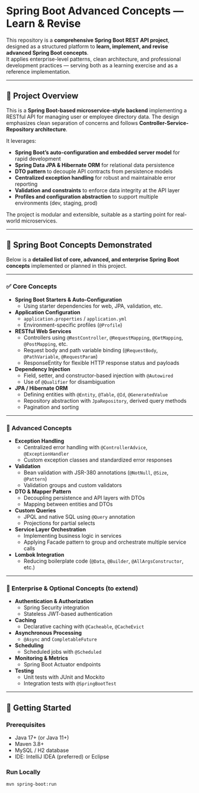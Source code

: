 # Spring Boot Advanced Concepts — Learn & Revise

This repository is a **comprehensive Spring Boot REST API project**, designed as a structured platform to **learn, implement, and revise advanced Spring Boot concepts**.  
It applies enterprise-level patterns, clean architecture, and professional development practices — serving both as a learning exercise and as a reference implementation.

---

## 🚀 Project Overview

This is a **Spring Boot-based microservice-style backend** implementing a RESTful API for managing user or employee directory data. The design emphasizes clean separation of concerns and follows **Controller-Service-Repository architecture**.

It leverages:
- **Spring Boot’s auto-configuration and embedded server model** for rapid development
- **Spring Data JPA & Hibernate ORM** for relational data persistence
- **DTO pattern** to decouple API contracts from persistence models
- **Centralized exception handling** for robust and maintainable error reporting
- **Validation and constraints** to enforce data integrity at the API layer
- **Profiles and configuration abstraction** to support multiple environments (dev, staging, prod)

The project is modular and extensible, suitable as a starting point for real-world microservices.

---

## 🧰 Spring Boot Concepts Demonstrated

Below is a **detailed list of core, advanced, and enterprise Spring Boot concepts** implemented or planned in this project.

---

### ✅ Core Concepts
- **Spring Boot Starters & Auto-Configuration**
  - Using starter dependencies for web, JPA, validation, etc.
- **Application Configuration**
  - `application.properties` / `application.yml`
  - Environment-specific profiles (`@Profile`)
- **RESTful Web Services**
  - Controllers using `@RestController`, `@RequestMapping`, `@GetMapping`, `@PostMapping`, etc.
  - Request body and path variable binding (`@RequestBody`, `@PathVariable`, `@RequestParam`)
  - ResponseEntity for flexible HTTP response status and payloads
- **Dependency Injection**
  - Field, setter, and constructor-based injection with `@Autowired`
  - Use of `@Qualifier` for disambiguation
- **JPA / Hibernate ORM**
  - Defining entities with `@Entity`, `@Table`, `@Id`, `@GeneratedValue`
  - Repository abstraction with `JpaRepository`, derived query methods
  - Pagination and sorting

---

### 🔷 Advanced Concepts
- **Exception Handling**
  - Centralized error handling with `@ControllerAdvice`, `@ExceptionHandler`
  - Custom exception classes and standardized error responses
- **Validation**
  - Bean validation with JSR-380 annotations (`@NotNull`, `@Size`, `@Pattern`)
  - Validation groups and custom validators
- **DTO & Mapper Pattern**
  - Decoupling persistence and API layers with DTOs
  - Mapping between entities and DTOs
- **Custom Queries**
  - JPQL and native SQL using `@Query` annotation
  - Projections for partial selects
- **Service Layer Orchestration**
  - Implementing business logic in services
  - Applying Facade pattern to group and orchestrate multiple service calls
- **Lombok Integration**
  - Reducing boilerplate code (`@Data`, `@Builder`, `@AllArgsConstructor`, etc.)

---

### 🔷 Enterprise & Optional Concepts (to extend)
- **Authentication & Authorization**
  - Spring Security integration
  - Stateless JWT-based authentication
- **Caching**
  - Declarative caching with `@Cacheable`, `@CacheEvict`
- **Asynchronous Processing**
  - `@Async` and `CompletableFuture`
- **Scheduling**
  - Scheduled jobs with `@Scheduled`
- **Monitoring & Metrics**
  - Spring Boot Actuator endpoints
- **Testing**
  - Unit tests with JUnit and Mockito
  - Integration tests with `@SpringBootTest`

---

## 📝 Getting Started

### Prerequisites
- Java 17+ (or Java 11+)
- Maven 3.8+
- MySQL / H2 database
- IDE: IntelliJ IDEA (preferred) or Eclipse

### Run Locally
```bash
mvn spring-boot:run

